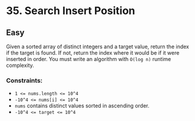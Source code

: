 # 35. Search Insert Position

## Easy

Given a sorted array of distinct integers and a target value, return the index if the target is found. If not, return
the index where it would be if it were inserted in order. You must write an algorithm with `O(log n)` runtime
complexity.

### Constraints:

- `1 <= nums.length <= 10^4`
- `-10^4 <= nums[i] <= 10^4`
- `nums` contains distinct values sorted in ascending order.
- `-10^4 <= target <= 10^4`
